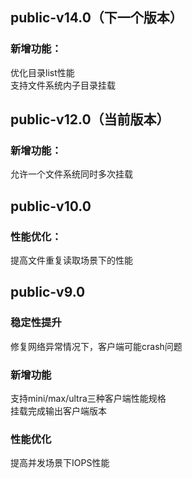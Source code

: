 ## public-v14.0（下一个版本）    
### 新增功能：
优化目录list性能   
支持文件系统内子目录挂载    

## public-v12.0（当前版本）    
### 新增功能：
允许一个文件系统同时多次挂载  

## public-v10.0  
### 性能优化：
提高文件重复读取场景下的性能  

## public-v9.0
### 稳定性提升  
修复网络异常情况下，客户端可能crash问题  
### 新增功能  
支持mini/max/ultra三种客户端性能规格  
挂载完成输出客户端版本  
### 性能优化  
提高并发场景下IOPS性能   
